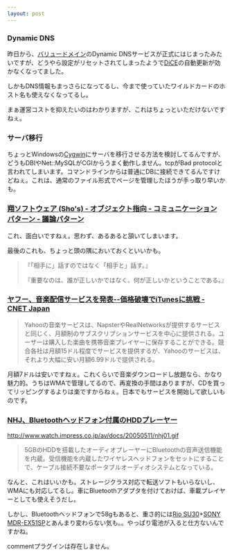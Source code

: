 ```yaml
---
layout: post
---
```

<h3>Dynamic DNS</h3>
<p>昨日から、<a href="http://www.value-domain.com/">バリュードメイン</a>のDynamic DNSサービスが正式にはじまったみたいですが、どうやら設定がリセットされてしまったようで<a href="http://www.hi-ho.ne.jp/yoshihiro_e/dice/">DiCE</a>の自動更新が効かなくなってました。</p>
<p>しかもDNS情報もまっさらになってるし、今まで使っていたワイルドカードのホスト名も使えなくなってるし。</p>
<p>まぁ運営コストを抑えたいのはわかりますが、これはちょっといただけないですねぇ。</p>
<h3>サーバ移行</h3>
<p>ちょっとWindowsの<a href="http://cygwin.com/">Cygwin</a>にサーバを移行させる方法を検討してるんですが、どうもDBIやNet::MySQLがCGIからうまく動作しません。tcpがBad protocolと言われてしまいます。コマンドラインからは普通にDBに接続できてるんですけどねぇ。これは、通常のファイル形式でページを管理したほうが手っ取り早いかも。</p>
<h3><a href="http://www.shos.info/develop/oo/dscsnptn.html">翔ソフトウェア (Sho's) - オブジェクト指向 - コミュニケーション パターン - 議論パターン</a></h3>
<p>これ、面白いですねぇ。思わず、あるあると頷いてしまいます。</p>
<p>最後のこれも、ちょっと頭の隅においておくといいかも。<blockquote><p>『「相手に」話すのではなく「相手と」話す。』</p>
<p>『重要なのは、誰が正しいかではなく、何が正しいかということである。』</p>
</blockquote>
</p>
<h3><a href="http://japan.cnet.com/news/media/story/0,2000047715,20083435,00.htm?ref=rss">ヤフー、音楽配信サービスを発表--価格破壊でiTunesに挑戦 - CNET Japan</a></h3>
<blockquote><p>Yahooの音楽サービスは、NapsterやRealNetworksが提供するサービスと同じく、月額制のサブスクリプションサービスを中心に提供される。ユーザーは購入した楽曲を携帯音楽プレイヤーに保存することができる。競合各社は月額15ドル程度でサービスを提供するが、Yahooのサービスは、それより大幅に安い月額6.99ドルで提供される。</p>
</blockquote>
<p>月額7ドルは安いですねぇ。これくらいで音楽ダウンロードし放題なら、かなり魅力的。うちはWMAで管理してるので、再変換の手間はありますが、CDを買ってリッピングするよりは楽ですからねぇ。日本でもサービスを開始して欲しいものです。</p>
<h3><a href="http://www.watch.impress.co.jp/av/docs/20050511/nhj.htm">NHJ、Bluetoothヘッドフォン付属のHDDプレーヤー</a></h3>
<p><a href="http://www.watch.impress.co.jp/av/docs/20050511/nhj01.gif">http://www.watch.impress.co.jp/av/docs/20050511/nhj01.gif</a><blockquote><p>5GBのHDDを搭載したオーディオプレーヤーにBluetoothの音声送信機能を内蔵。受信機能を内蔵したワイヤレスヘッドフォンをセットにすることで、ケーブル接続不要なポータブルオーディオシステムとなっている。</p>
</blockquote>
なんと、これはいいかも。ストレージクラス対応で転送ソフトもいらないし、WMAにも対応してるし。車にBluetoothアダプタを付けておけば、車載プレイヤーとしても使えそうだし。</p>
<p>しかし、Bluetoothヘッドフォンで58gもあると、重さ的には<a href="/?page=Rio+SU30" class="wikipage">Rio SU30</a>+<a href="/?page=SONY+MDR%2DEX51SP" class="wikipage">SONY MDR-EX51SP</a>とあんまり変わらない気も。。やっぱり電池が入ると仕方ないんですかね。</p>
<p><span class="error">commentプラグインは存在しません。</span> </p>
